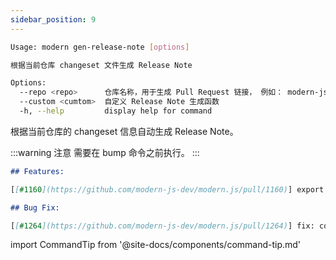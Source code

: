 ```yaml
---
sidebar_position: 9
---
```


```bash
Usage: modern gen-release-note [options]

根据当前仓库 changeset 文件生成 Release Note

Options:
  --repo <repo>      仓库名称，用于生成 Pull Request 链接， 例如： modern-js-dev/modern.js
  --custom <cumtom>  自定义 Release Note 生成函数
  -h, --help         display help for command
```

根据当前仓库的 changeset 信息自动生成 Release Note。

:::warning 注意
需要在 bump 命令之前执行。
:::

```markdown
## Features:

[[#1160](https://github.com/modern-js-dev/modern.js/pull/1160)] export ExecaError type

## Bug Fix:

[[#1264](https://github.com/modern-js-dev/modern.js/pull/1264)] fix: conventional router app use App.init not work
```

import CommandTip from '@site-docs/components/command-tip.md'

<CommandTip />
